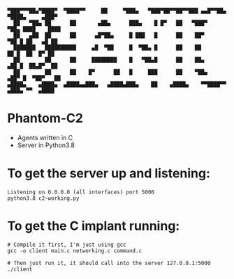 ```
▀███▀▀▀██▄▀████▀  ▀████▀▀     ██     ▀███▄   ▀███▀██▀▀██▀▀███ ▄▄█▀▀██▄ ▀████▄     ▄███▀
  ██   ▀██▄ ██      ██       ▄██▄      ███▄    █ █▀   ██   ▀███▀    ▀██▄ ████    ████  
  ██   ▄██  ██      ██      ▄█▀██▄     █ ███   █      ██    ██▀      ▀██ █ ██   ▄█ ██  
  ███████   ██████████     ▄█  ▀██     █  ▀██▄ █      ██    ██        ██ █  ██  █▀ ██  
  ██        ██      ██     ████████    █   ▀██▄█      ██    ██▄      ▄██ █  ██▄█▀  ██  
  ██        ██      ██    █▀      ██   █     ███      ██    ▀██▄    ▄██▀ █  ▀██▀   ██  
▄████▄    ▄████▄  ▄████▄▄███▄   ▄████▄███▄    ██    ▄████▄    ▀▀████▀▀ ▄███▄ ▀▀  ▄████

```

# Phantom-C2
* Agents written in C
* Server in Python3.8


# To get the server up and listening:

```
Listening on 0.0.0.0 (all interfaces) port 5000
python3.8 c2-working.py 
```


# To get the C implant running:

```
# Compile it first, I'm just using gcc  
gcc -o client main.c networking.c command.c

# Then just run it, it should call into the server 127.0.0.1:5000
./client
```


